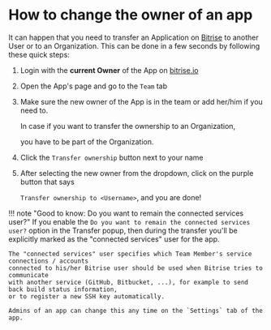 # How to change the owner of an app

It can happen that you need to transfer an Application on [Bitrise](https://www.bitrise.io) to another User or to an Organization. This can be done in a few seconds by following these quick steps:

1. Login with the **current Owner** of the App on [bitrise.io](https://www.bitrise.io)
2. Open the App's page and go to the `Team` tab
3. Make sure the new owner of the App is in the team or add her/him if you need to.

   In case if you want to transfer the ownership to an Organization,

   you have to be part of the Organization.

4. Click the `Transfer ownership` button next to your name
5. After selecting the new owner from the dropdown, click on the purple button that says

   `Transfer ownership to <Username>`, and you are done!

!!! note "Good to know: Do you want to remain the connected services user?" If you enable the `Do you want to remain the connected services user?` option in the Transfer popup, then during the transfer you'll be explicitly marked as the "connected services" user for the app.

```text
The "connected services" user specifies which Team Member's service connections / accounts
connected to his/her Bitrise user should be used when Bitrise tries to communicate
with another service (GitHub, Bitbucket, ...), for example to send back build status information,
or to register a new SSH key automatically.

Admins of an app can change this any time on the `Settings` tab of the app.
```

